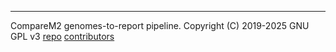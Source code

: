 
---

CompareM2 genomes-to-report pipeline. Copyright (C) 2019-2025 GNU GPL v3 [repo](https://github.com/cmkobel/comparem2) [contributors](https://comparem2.readthedocs.io/en/latest/82%20contributors/)



